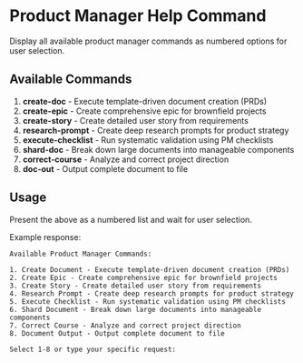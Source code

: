 # Product Manager Help Command

Display all available product manager commands as numbered options for user selection.

## Available Commands

1. **create-doc** - Execute template-driven document creation (PRDs)
2. **create-epic** - Create comprehensive epic for brownfield projects
3. **create-story** - Create detailed user story from requirements
4. **research-prompt** - Create deep research prompts for product strategy
5. **execute-checklist** - Run systematic validation using PM checklists
6. **shard-doc** - Break down large documents into manageable components
7. **correct-course** - Analyze and correct project direction
8. **doc-out** - Output complete document to file

## Usage
Present the above as a numbered list and wait for user selection.

Example response:
```
Available Product Manager Commands:

1. Create Document - Execute template-driven document creation (PRDs)
2. Create Epic - Create comprehensive epic for brownfield projects  
3. Create Story - Create detailed user story from requirements
4. Research Prompt - Create deep research prompts for product strategy
5. Execute Checklist - Run systematic validation using PM checklists
6. Shard Document - Break down large documents into manageable components
7. Correct Course - Analyze and correct project direction
8. Document Output - Output complete document to file

Select 1-8 or type your specific request:
```
